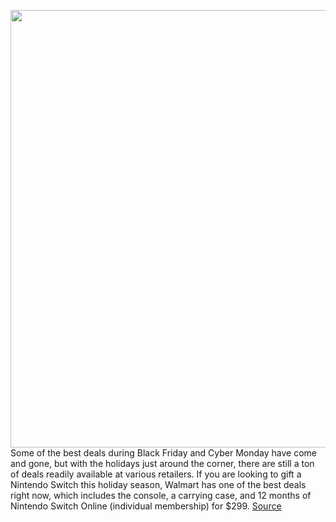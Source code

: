 <img src='https://cdn.vox-cdn.com/thumbor/L9Xd6Zh_s4JsnSs-6_gcdN28y7E=/0x0:2040x1360/1200x800/filters:focal(857x517:1183x843)/cdn.vox-cdn.com/uploads/chorus_image/image/68448781/jbareham_180301_2346_nintendo_switch_0034_mario.0.jpg' width='700px' /><br/>
Some of the best deals during Black Friday and Cyber Monday have come and gone, but with the holidays just around the corner, there are still a ton of deals readily available at various retailers. If you are looking to gift a Nintendo Switch this holiday season, Walmart has one of the best deals right now, which includes the console, a carrying case, and 12 months of Nintendo Switch Online (individual membership) for $299.
<a href='https://www.theverge.com/good-deals/2020/12/3/22150018/nintendo-switch-bundle-deal-sale-holidays'> Source <a/>